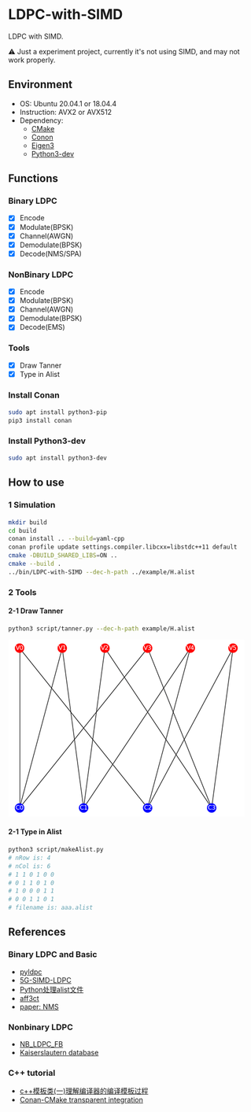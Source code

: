 # LDPC-with-SIMD

LDPC with SIMD.

⚠️ Just a experiment project, currently it's not using SIMD, and may not work properly.

## Environment

- OS: Ubuntu 20.04.1 or 18.04.4
- Instruction: AVX2 or AVX512
- Dependency:
  - [CMake](https://cmake.org/)
  - [Conon](https://conan.io/)
  - [Eigen3](http://eigen.tuxfamily.org)
  - [Python3-dev](https://www.python.org/)

## Functions

### Binary LDPC

- [x] Encode
- [x] Modulate(BPSK)
- [x] Channel(AWGN)
- [x] Demodulate(BPSK)
- [x] Decode(NMS/SPA)

### NonBinary LDPC

- [x] Encode
- [x] Modulate(BPSK)
- [x] Channel(AWGN)
- [x] Demodulate(BPSK)
- [x] Decode(EMS)

### Tools

- [x] Draw Tanner
- [x] Type in Alist

### Install Conan

```Bash
sudo apt install python3-pip
pip3 install conan
```

### Install Python3-dev

```Bash
sudo apt install python3-dev
```

## How to use

### 1 Simulation

```Bash
mkdir build
cd build
conan install .. --build=yaml-cpp
conan profile update settings.compiler.libcxx=libstdc++11 default
cmake -DBUILD_SHARED_LIBS=ON ..
cmake --build .
../bin/LDPC-with-SIMD --dec-h-path ../example/H.alist
```

### 2 Tools

#### 2-1 Draw Tanner

```Bash
python3 script/tanner.py --dec-h-path example/H.alist
```

![](assets/tanner.png)

#### 2-1 Type in Alist

```Bash
python3 script/makeAlist.py
# nRow is: 4
# nCol is: 6
# 1 1 0 1 0 0 
# 0 1 1 0 1 0
# 1 0 0 0 1 1
# 0 0 1 1 0 1
# filename is: aaa.alist
```

## References

### Binary LDPC and Basic

- [pyldpc](https://github.com/hichamjanati/pyldpc.git)
- [5G-SIMD-LDPC](https://github.com/SherlockHsu/5G-SIMD-LDPC)
- [Python处理alist文件](https://www.cnblogs.com/lingr7/p/13038410.html)
- [aff3ct](https://github.com/aff3ct/aff3ct)
- [paper: NMS](https://www.researchgate.net/publication/3160637_Near_optimum_universal_belief_propagation_based_decoding_of_low-density_parity_check_codes)

### Nonbinary LDPC

- [NB_LDPC_FB](https://github.com/cedricomarchando/NB_LDPC_FB)
- [Kaiserslautern database](https://www.uni-kl.de/channel-codes/channel-codes-database/non-binary-ldpc/)

### C++ tutorial

- [c++模板类(一)理解编译器的编译模板过程](http://blog.csdn.net/onafioo/article/details/29857281)
- [Conan-CMake transparent integration](https://blog.conan.io/2018/06/11/Transparent-CMake-Integration.html)
